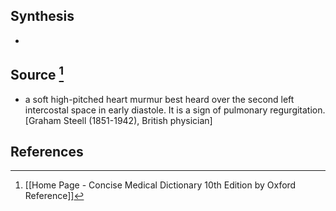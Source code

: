 ## Synthesis
- 
## Source [^1]
- a soft high-pitched heart murmur best heard over the second left intercostal space in early diastole. It is a sign of pulmonary regurgitation. \[Graham Steell (1851-1942), British physician]
## References

[^1]: [[Home Page - Concise Medical Dictionary 10th Edition by Oxford Reference]]